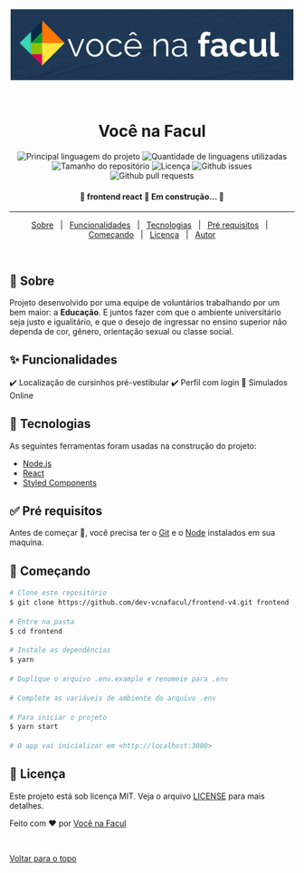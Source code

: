 <div align="center" id="top"> 
  <img src="./.github/vcnafacul.png" alt="Logotipo vcnafacul" />

  &#xa0;

  <!-- <a href="https://vcnafacul.netlify.com">Demo</a> -->
</div>

<h1 align="center">Você na Facul</h1>

<p align="center">
  <img alt="Principal linguagem do projeto" src="https://img.shields.io/github/languages/top/dev-vcnafacul/frontend-v4">
  <img alt="Quantidade de linguagens utilizadas" src="https://img.shields.io/github/languages/count/dev-vcnafacul/frontend-v4">
  <img alt="Tamanho do repositório" src="https://img.shields.io/github/repo-size/dev-vcnafacul/frontend-v4?color=blue">
  <img alt="Licença" src="https://img.shields.io/github/license/dev-vcnafacul/frontend-v4?color=inactive">
  <img alt="Github issues" src="https://img.shields.io/github/issues/dev-vcnafacul/frontend-v4" />
  <img alt="Github pull requests" src="https://img.shields.io/github/issues-pr/dev-vcnafacul/frontend-v4" />
  <!-- <img alt="Github forks" src="https://img.shields.io/github/forks/dev-vcnafacul/frontend-v4?color=56BEB8" /> -->
  <!-- <img alt="Github stars" src="https://img.shields.io/github/stars/dev-vcnafacul/frontend-v4?color=56BEB8" /> -->
</p>

<!-- Status -->
<h4 align="center"> 
	🚧  frontend react 🚀 Em construção...  🚧
</h4> 

<hr>

<p align="center">
  <a href="#dart-sobre">Sobre</a> &#xa0; | &#xa0; 
  <a href="#sparkles-funcionalidades">Funcionalidades</a> &#xa0; | &#xa0;
  <a href="#rocket-tecnologias">Tecnologias</a> &#xa0; | &#xa0;
  <a href="#white_check_mark-pré-requisitos">Pré requisitos</a> &#xa0; | &#xa0;
  <a href="#checkered_flag-começando">Começando</a> &#xa0; | &#xa0;
  <a href="#memo-licença">Licença</a> &#xa0; | &#xa0;
  <a href="https://github.com/dev-vcnafacul" target="_blank">Autor</a>
</p>

<br>

## :dart: Sobre ##

Projeto desenvolvido por uma equipe de voluntários trabalhando por um bem maior: a **Educação**. E juntos fazer com que o ambiente universitário seja justo e igualitário, e que o desejo de ingressar no ensino superior não dependa de cor, gênero, orientação sexual ou classe social.

## :sparkles: Funcionalidades ##

:heavy_check_mark: Localização de cursinhos pré-vestibular
:heavy_check_mark: Perfil com login
🚧 Simulados Online

## :rocket: Tecnologias ##

As seguintes ferramentas foram usadas na construção do projeto:

- [Node.js](https://nodejs.org/en/)
- [React](https://pt-br.reactjs.org/)
- [Styled Components](https://styled-components.com)


## :white_check_mark: Pré requisitos ##

Antes de começar :checkered_flag:, você precisa ter o [Git](https://git-scm.com) e o [Node](https://nodejs.org/en/) instalados em sua maquina.

## :checkered_flag: Começando ##

```bash
# Clone este repositório
$ git clone https://github.com/dev-vcnafacul/frontend-v4.git frontend

# Entre na pasta
$ cd frontend

# Instale as dependências
$ yarn

# Duplique o arquivo .env.example e renomeie para .env

# Complete as variáveis de ambiente do arquivo .env

# Para iniciar o projeto
$ yarn start

# O app vai inicializar em <http://localhost:3000>
```


## :memo: Licença ##

Este projeto está sob licença MIT. Veja o arquivo [LICENSE](LICENSE.md) para mais detalhes.


Feito com :heart: por <a href="https://github.com/dev-vcnafacul" target="_blank">Você na Facul</a>

&#xa0;

<a href="#top">Voltar para o topo</a>
